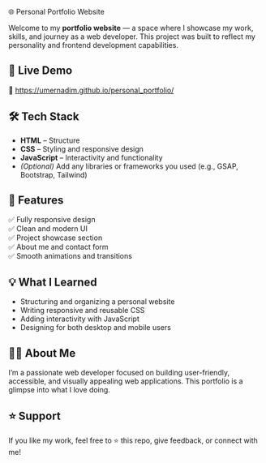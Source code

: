 🌐 Personal Portfolio Website  

Welcome to my **portfolio website** — a space where I showcase my work, skills, and journey as a web developer. This project was built to reflect my personality and frontend development capabilities.

## 🚀 Live Demo  
🔗 https://umernadim.github.io/personal_portfolio/ 

## 🛠️ Tech Stack  
- **HTML** – Structure  
- **CSS** – Styling and responsive design  
- **JavaScript** – Interactivity and functionality  
- *(Optional)* Add any libraries or frameworks you used (e.g., GSAP, Bootstrap, Tailwind)

## 🎯 Features  
✅ Fully responsive design  
✅ Clean and modern UI  
✅ Project showcase section  
✅ About me and contact form  
✅ Smooth animations and transitions  

## 💡 What I Learned  
- Structuring and organizing a personal website  
- Writing responsive and reusable CSS  
- Adding interactivity with JavaScript  
- Designing for both desktop and mobile users  

## 🙋‍♂️ About Me  
I’m a passionate web developer focused on building user-friendly, accessible, and visually appealing web applications. This portfolio is a glimpse into what I love doing.

## ⭐ Support  
If you like my work, feel free to ⭐ this repo, give feedback, or connect with me!


